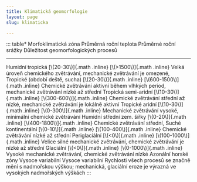 ```yaml
---
title: Klimatická geomorfologie
layout: page
slug: klimaticka

---
```



::: table*
  Morfoklimatická zóna             Průměrná roční teplota         Průměrné roční srážky             Důležitost geomorfologických procesů
  -------------------------------- ------------------------------ --------------------------------- ------------------------------------------------------------------------------------------------------------------------------------
  Humidní tropická                 [\\(20-30\\)]{.math .inline}   [\\(\>1500\\)]{.math .inline}     Velká úroveň chemického zvětrávání, mechanické zvětrávání je omezené,
  Tropické (období deště, sucha)   [\\(20-30\\)]{.math .inline}   [\\(600-1500\\)]{.math .inline}   Chemické zvětrávání aktivní během vlhkých period, mechanické zvětrávání nízké až střední
  Tropická semi-aridní             [\\(10-30\\)]{.math .inline}   [\\(300-600\\)]{.math .inline}    Chemické zvětrávání střední až nízké, mechanické zvětrávání je lokálně aktivní
  Tropické aridní                  [\\(10-30\\)]{.math .inline}   [\\(0-300\\)]{.math .inline}      Mechanické zvětrávání vysoké, minimální chemické zvětrávání
  Humidní střední zem. šířky       [\\(0-20\\)]{.math .inline}    [\\(400-1800\\)]{.math .inline}   Chemické zvětrávání střední,
  Suché kontinentální              [\\(0-10\\)]{.math .inline}    [\\(100-400\\)]{.math .inline}    Chemické zvětrávání nízké až střední
  Periglaciální                    [\\(\<0\\)]{.math .inline}     [\\(100-1000\\)]{.math .inline}   Velice silné mechanické zvětrávání, chemické zvětrávání je nízké až střední
  Glaciální                        [\\(\<0\\)]{.math .inline}     [\\(0-1000\\)]{.math .inline}     Vysoké mechanické zvětrávání, chemické zvětrávání nízké
  Azonální horské zóny             Vysoce variabilní              Vysoce variabilní                 Rychlosti všech procesů se značně mění s nadmořskou výškou; mechanická, glaciální eroze je výrazná ve vysokých nadmořských výškách
:::
